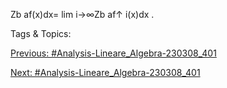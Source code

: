 Zb
af(x)dx= lim
i→∞Zb
af↑
i(x)dx .

   Tags & Topics:
   

[Previous: #Analysis-Lineare_Algebra-230308_401](Analysis-Lineare_Algebra-230308_401.md)

[Next: #Analysis-Lineare_Algebra-230308_401](Analysis-Lineare_Algebra-230308_401.md)